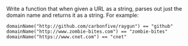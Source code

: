 Write a function that when given a URL as a string, parses out just the domain name and returns it as a string. For example:

```
domainName("http://github.com/carbonfive/raygun") == "github" 
domainName("http://www.zombie-bites.com") == "zombie-bites"
domainName("https://www.cnet.com") == "cnet"
```
